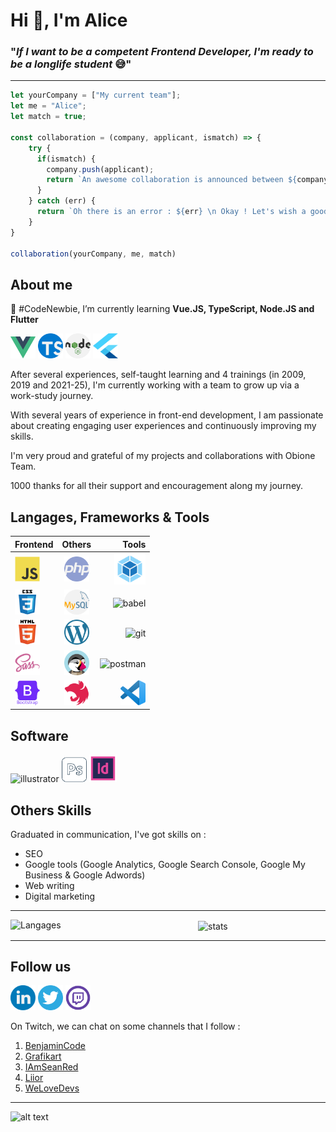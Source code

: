 # Hi 👋, I'm Alice

### "*If I want to be a competent Frontend Developer, I'm ready to be a longlife student* 😅"

<!--
**alice-sebego/alice-sebego** is a ✨ _special_ ✨ repository because its `README.md` (this file) appears on your GitHub profile.
-->
---
```javascript
let yourCompany = ["My current team"];
let me = "Alice";
let match = true;
 
const collaboration = (company, applicant, ismatch) => {  
    try {
      if(ismatch) {
        company.push(applicant);
        return `An awesome collaboration is announced between ${company[0]} and ${company[1]} 🤩`;
      }
    } catch (err) {
      return `Oh there is an error : ${err} \n Okay ! Let's wish a good continuation 🙂`;
    }  
}

collaboration(yourCompany, me, match)
```
## About me

🌱 #CodeNewbie, I’m currently learning **Vue.JS, TypeScript, Node.JS and Flutter**

<img src="./assets/vue-js-logo.png" alt="vuejs" width="40" height="35"/> <img src="./assets/typescript.svg" alt="typescript" width="40" height="40"/> <img src="./assets/nodejs.svg" alt="nodejs" width="40" height="40"/> <img src="./assets/flutter-logo.svg" alt="flutter" width="40" height="40"/>


 After several experiences, self-taught learning and 4 trainings (in 2009, 2019 and 2021-25), I'm currently working with a team to grow up via a work-study journey.

 With several years of experience in front-end development, I am passionate about creating engaging user experiences and continuously improving my skills.

 I'm very proud and grateful of my projects and collaborations with Obione Team.

 1000 thanks for all their support and encouragement along my journey.

## Langages, Frameworks & Tools

| Frontend      | Others        | Tools |
| ------------- |:-------------:| -----:|
| <img src="https://raw.githubusercontent.com/devicons/devicon/master/icons/javascript/javascript-original.svg" alt="javascript" width="40" height="40"/> | <img src="./assets/php.svg" alt="php" width="40" height="40"/> | <img src="./assets/webpack-icon.svg" alt="webpack" width="50" height="50"/> |
| <img src="https://raw.githubusercontent.com/devicons/devicon/master/icons/css3/css3-original-wordmark.svg" alt="css3" width="40" height="40"/> | <img src="./assets/mysql.svg" alt="php" width="40" height="40"/> | <img src="https://www.vectorlogo.zone/logos/babeljs/babeljs-icon.svg" alt="babel" width="40" height="40"/> |
| <img src="https://raw.githubusercontent.com/devicons/devicon/master/icons/html5/html5-original-wordmark.svg" alt="html5" width="40" height="40"/> | <img src="./assets/wordpress-logo.png?raw=true" alt="WordPress" width="40" height="40"/>  | <img src="https://www.vectorlogo.zone/logos/git-scm/git-scm-icon.svg" alt="git" width="40" height="40"/> |
| <img src="https://raw.githubusercontent.com/devicons/devicon/master/icons/sass/sass-original.svg" alt="sass" width="40" height="40"/> | <img src="./assets/prestashop.svg" alt="PrestaShop" width="40" height="40"/> | <img src="https://www.vectorlogo.zone/logos/getpostman/getpostman-icon.svg" alt="postman" width="40" height="40"/> |
| <img src="https://raw.githubusercontent.com/devicons/devicon/master/icons/bootstrap/bootstrap-plain-wordmark.svg" alt="bootstrap" width="40" height="40"/> | <img src="./assets/NestJS.svg" alt="VS Code" width="40" height="40"/> | <img src="./assets/VScode.png" alt="VS Code" width="40" height="40"/> |

## Software

<img src="https://www.vectorlogo.zone/logos/adobe_illustrator/adobe_illustrator-icon.svg" alt="illustrator" width="40" height="40"/> <img src="https://raw.githubusercontent.com/devicons/devicon/master/icons/photoshop/photoshop-line.svg" alt="photoshop" width="40" height="40"/> <img src="./assets/indesign-logo.svg" alt="photoshop" width="44" height="44"/>

## Others Skills

Graduated in communication, I've got skills on : 
* SEO
* Google tools (Google Analytics, Google Search Console, Google My Business & Google Adwords)
* Web writing
* Digital marketing

---

<p><img align="left" src="https://github-readme-stats.vercel.app/api/top-langs?username=alice-sebego&show_icons=true&locale=en&layout=compact" alt="Langages" width="300" /></p>
<p><img align="center" src="https://github-readme-stats.vercel.app/api?username=alice-sebego&show_icons=true&locale=en" alt="stats" width="300" /></p>

---
## Follow us

<a href="https://linkedin.com/in/alicesebego" target="blank"><img src="./assets/linkedin.svg" alt="Linked In" width="40" height="40"/></a>
<a href="https://twitter.com/comamalice" target="blank"><img src="./assets/twitter-icon.svg" alt="Twitter" width="40" height="40"/></a>
<img src="./assets/twitch-logo.png" alt="Twitch" width="40" height="40"/> 

On Twitch, we can chat on some channels that I follow :

1. [BenjaminCode](https://www.twitch.tv/benjamincode "Benjamin Code")
2. [Grafikart](https://www.twitch.tv/grafikart "Grafikart")
3. [IAmSeanRed](https://www.twitch.tv/iamseanred "IamSeanRed")
4. [Liior](https://www.twitch.tv/liior "Liior")
5. [WeLoveDevs](https://www.twitch.tv/welovedevs "We Love Devs")

---

![alt text](https://komarev.com/ghpvc/?username=alice-sebego&label=Profile%20views&color=0e75b6&style=flat "Viewers")

